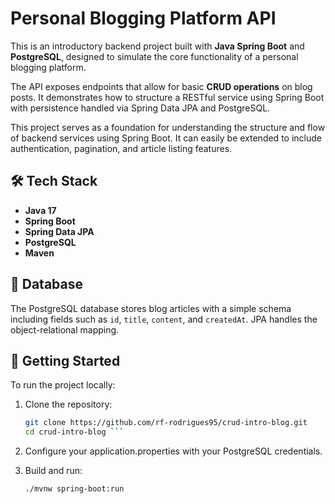 # Personal Blogging Platform API

This is an introductory backend project built with **Java Spring Boot** and **PostgreSQL**, designed to simulate the core functionality of a personal blogging platform.

The API exposes endpoints that allow for basic **CRUD operations** on blog posts. It demonstrates how to structure a RESTful service using Spring Boot with persistence handled via Spring Data JPA and PostgreSQL.

This project serves as a foundation for understanding the structure and flow of backend services using Spring Boot. It can easily be extended to include authentication, pagination, and article listing features.

## 🛠️ Tech Stack

- **Java 17**
- **Spring Boot**
- **Spring Data JPA**
- **PostgreSQL**
- **Maven**

## 🧱 Database

The PostgreSQL database stores blog articles with a simple schema including fields such as `id`, `title`, `content`, and `createdAt`. JPA handles the object-relational mapping.

## 🚀 Getting Started

To run the project locally:

1. Clone the repository:
   ```bash
   git clone https://github.com/rf-rodrigues95/crud-intro-blog.git
   cd crud-intro-blog ```

2. Configure your application.properties with your PostgreSQL credentials.

3. Build and run:
   ```bash
   ./mvnw spring-boot:run
   ```
